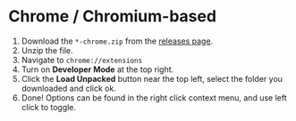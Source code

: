 # Chrome / Chromium-based

1. Download the `*-chrome.zip` from the [releases page](https://github.com/42willow/schooltape/releases/latest).
2. Unzip the file.
3. Navigate to `chrome://extensions`
4. Turn on __Developer Mode__ at the top right.
5. Click the __Load Unpacked__ button near the top left, select the folder you downloaded and click ok.
6. Done! Options can be found in the right click context menu, and use left click to toggle.
